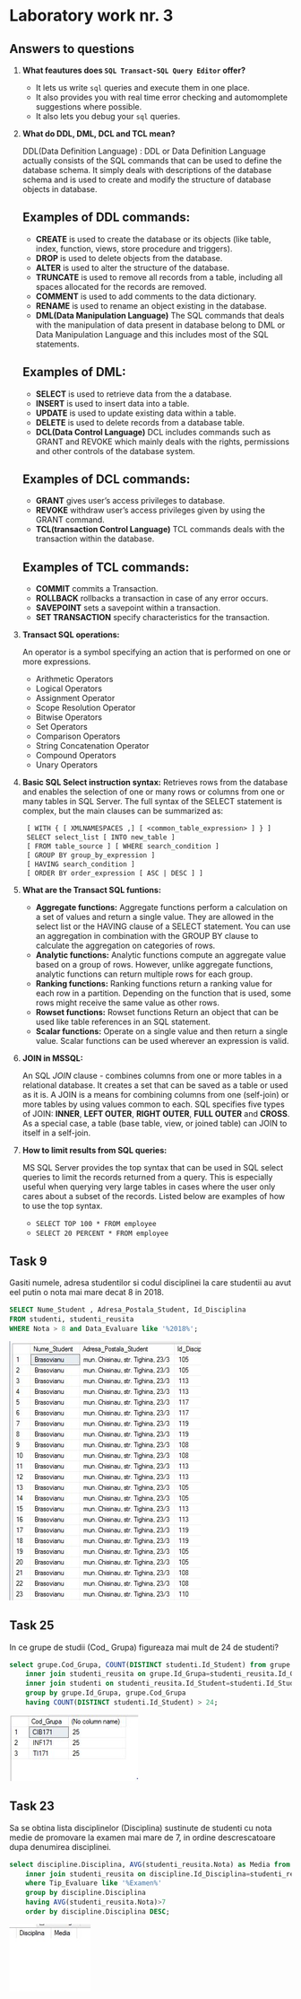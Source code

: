 # Laboratory work nr. 3

## Answers to questions
1. **What feautures does `SQL Transact-SQL Query Editor` offer?**
	* It lets us write `sql` queries and execute them in one place.
	* It also provides you with real time error checking and automomplete suggestions where possible.
	* It also lets you debug your `sql` queries.
2. **What do DDL, DML, DCL and TCL mean?**

	DDL(Data Definition Language) : DDL or Data Definition Language actually consists of the SQL commands that can be used to define the database schema. It simply deals with descriptions of the database schema and is used to create and modify the structure of database objects in database.

	## Examples of DDL commands:
	* **CREATE** is used to create the database or its objects (like table, index, function, views, store procedure and triggers).
	* **DROP**  is used to delete objects from the database.
	* **ALTER** is used to alter the structure of the database.
	* **TRUNCATE** is used to remove all records from a table, including all spaces allocated for the records are removed.
	* **COMMENT** is used to add comments to the data dictionary.
	* **RENAME** is used to rename an object existing in the database.
	* **DML(Data Manipulation Language)** The SQL commands that deals with the manipulation of data present in database belong to DML or Data Manipulation Language and this includes most of the SQL statements.

	## Examples of DML:
	* **SELECT** is used to retrieve data from the a database.
	* **INSERT** is used to insert data into a table.
	* **UPDATE** is used to update existing data within a table.
	* **DELETE** is used to delete records from a database table.
	* **DCL(Data Control Language)** DCL includes commands such as GRANT and REVOKE which mainly deals with the rights, permissions and other controls of the database system.
	
	## Examples of DCL commands:

	* **GRANT** gives user’s access privileges to database.
	* **REVOKE** withdraw user’s access privileges given by using the GRANT command.
	* **TCL(transaction Control Language)** TCL commands deals with the transaction within the database.

	## Examples of TCL commands:

	* **COMMIT** commits a Transaction.
	* **ROLLBACK** rollbacks a transaction in case of any error occurs.
	* **SAVEPOINT** sets a savepoint within a transaction.
	* **SET TRANSACTION** specify characteristics for the transaction.

3. **Transact SQL operations:**

    An operator is a symbol specifying an action that is performed on one or more expressions.
    - Arithmetic Operators
    - Logical Operators
    - Assignment Operator
    - Scope Resolution Operator
    - Bitwise Operators
    - Set Operators
    - Comparison Operators
    - String Concatenation Operator
    - Compound Operators
    - Unary Operators

4. **Basic SQL Select instruction syntax:**
    Retrieves rows from the database and enables the selection of one or many rows or columns from one or many tables in SQL Server. The full syntax of the SELECT statement is complex, but the main clauses can be summarized as:

    
        [ WITH { [ XMLNAMESPACES ,] [ <common_table_expression> ] } ]  
        SELECT select_list [ INTO new_table ]  
        [ FROM table_source ] [ WHERE search_condition ]  
        [ GROUP BY group_by_expression ]  
        [ HAVING search_condition ]  
        [ ORDER BY order_expression [ ASC | DESC ] ]  

5. **What are the Transact SQL funtions:**
    - **Aggregate functions:** Aggregate functions perform a calculation on a set of values and return a single value. They are allowed in the select list or the HAVING clause of a SELECT statement. You can use an aggregation in combination with the GROUP BY clause to calculate the aggregation on categories of rows.
    - **Analytic functions:** Analytic functions compute an aggregate value based on a group of rows. However, unlike aggregate functions, analytic functions can return multiple rows for each group.
    - **Ranking functions:** Ranking functions return a ranking value for each row in a partition. Depending on the function that is used, some rows might receive the same value as other rows.
    - **Rowset functions:** Rowset functions Return an object that can be used like table references in an SQL statement.
    - **Scalar functions:** Operate on a single value and then return a single value. Scalar functions can be used wherever an expression is valid.

6. **JOIN in MSSQL:** 

   An SQL *JOIN* clause - combines columns from one or more tables in a relational database. It creates a set that can be saved as a table or used as it is. A JOIN is a means for combining columns from one (self-join) or more tables by using values common to each.
   SQL specifies five types of JOIN: **INNER**, **LEFT OUTER**, **RIGHT OUTER**, **FULL OUTER** and **CROSS**. As a special case, a table (base table, view, or joined table) can JOIN to itself in a self-join. 

7. **How to limit results from SQL queries:**

    MS SQL Server provides the top syntax that can be used in SQL select queries to limit the records returned from a query. This is especially useful when querying very large tables in cases where the user only cares about a subset of the records. Listed below are examples of how to use the top syntax.
	- `SELECT TOP 100 * FROM employee`
	- `SELECT 20 PERCENT * FROM employee`

## Task 9
Gasiti numele, adresa studentilor si codul disciplinei la care studentii au avut eel putin o nota mai
mare decat 8 in 2018.
```sql
SELECT Nume_Student , Adresa_Postala_Student, Id_Disciplina
FROM studenti, studenti_reusita
WHERE Nota > 8 and Data_Evaluare like '%2018%';

```
![Results for task 9](images/lab4_9.JPG)

## Task 25
In ce grupe de studii (Cod_ Grupa) figureaza mai mult de 24 de studenti?
```sql
select grupe.Cod_Grupa, COUNT(DISTINCT studenti.Id_Student) from grupe
	inner join studenti_reusita on grupe.Id_Grupa=studenti_reusita.Id_Grupa
	inner join studenti on studenti_reusita.Id_Student=studenti.Id_Student
	group by grupe.Id_Grupa, grupe.Cod_Grupa
	having COUNT(DISTINCT studenti.Id_Student) > 24;

```
![Results for task 25](images/lab4_25.JPG)

## Task 23
Sa se obtina lista disciplinelor (Disciplina) sustinute de studenti cu nota medie de promovare la
examen mai mare de 7, in ordine descrescatoare dupa denumirea disciplinei.
```sql
select discipline.Disciplina, AVG(studenti_reusita.Nota) as Media from discipline
	inner join studenti_reusita on discipline.Id_Disciplina=studenti_reusita.Id_Disciplina
	where Tip_Evaluare like '%Examen%'
	group by discipline.Disciplina
	having AVG(studenti_reusita.Nota)>7
	order by discipline.Disciplina DESC;

```
![Results for task 9](images/lab4_23.JPG)
